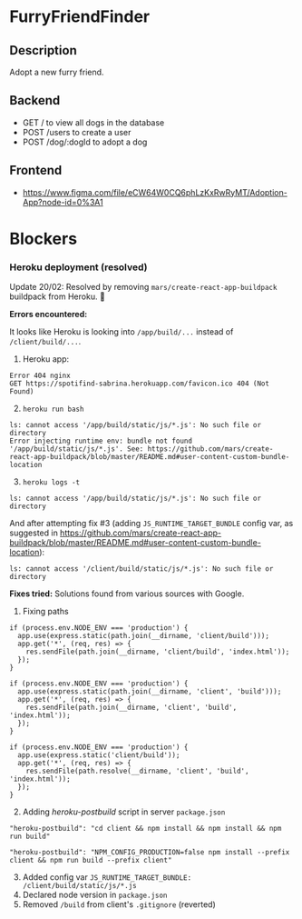 # FurryFriendFinder

## Description
Adopt a new furry friend.

## Backend
- GET / to view all dogs in the database
- POST /users to create a user
- POST /dog/:dogId to adopt a dog

## Frontend
- https://www.figma.com/file/eCW64W0CQ6phLzKxRwRyMT/Adoption-App?node-id=0%3A1

# Blockers

### Heroku deployment (resolved)

Update 20/02: Resolved by removing `mars/create-react-app-buildpack` buildpack from Heroku. 🤡

**Errors encountered:**

It looks like Heroku is looking into `/app/build/...` instead of `/client/build/...`.

1. Heroku app:

```
Error 404 nginx
GET https://spotifind-sabrina.herokuapp.com/favicon.ico 404 (Not Found)
```

2. `heroku run bash`

```
ls: cannot access '/app/build/static/js/*.js': No such file or directory
Error injecting runtime env: bundle not found '/app/build/static/js/*.js'. See: https://github.com/mars/create-react-app-buildpack/blob/master/README.md#user-content-custom-bundle-location
```

3. `heroku logs -t`

```
ls: cannot access '/app/build/static/js/*.js': No such file or directory
```

And after attempting fix #3 (adding `JS_RUNTIME_TARGET_BUNDLE` config var, as suggested in https://github.com/mars/create-react-app-buildpack/blob/master/README.md#user-content-custom-bundle-location):

```
ls: cannot access '/client/build/static/js/*.js': No such file or directory
```

**Fixes tried:**
Solutions found from various sources with Google.

1. Fixing paths

```
if (process.env.NODE_ENV === 'production') {
  app.use(express.static(path.join(__dirname, 'client/build')));
  app.get('*', (req, res) => {
    res.sendFile(path.join(__dirname, 'client/build', 'index.html'));
  });
}
```

```
if (process.env.NODE_ENV === 'production') {
  app.use(express.static(path.join(__dirname, 'client', 'build')));
  app.get('*', (req, res) => {
    res.sendFile(path.join(__dirname, 'client', 'build', 'index.html'));
  });
}
```

```
if (process.env.NODE_ENV === 'production') {
  app.use(express.static('client/build'));
  app.get('*', (req, res) => {
    res.sendFile(path.resolve(__dirname, 'client', 'build', 'index.html'));
  });
}
```

2. Adding *heroku-postbuild* script in server `package.json`

```
"heroku-postbuild": "cd client && npm install && npm install && npm run build"
```

```
"heroku-postbuild": "NPM_CONFIG_PRODUCTION=false npm install --prefix client && npm run build --prefix client"
```

3. Added config var `JS_RUNTIME_TARGET_BUNDLE: /client/build/static/js/*.js`
4. Declared node version in `package.json`
5. Removed `/build` from client's `.gitignore` (reverted)
